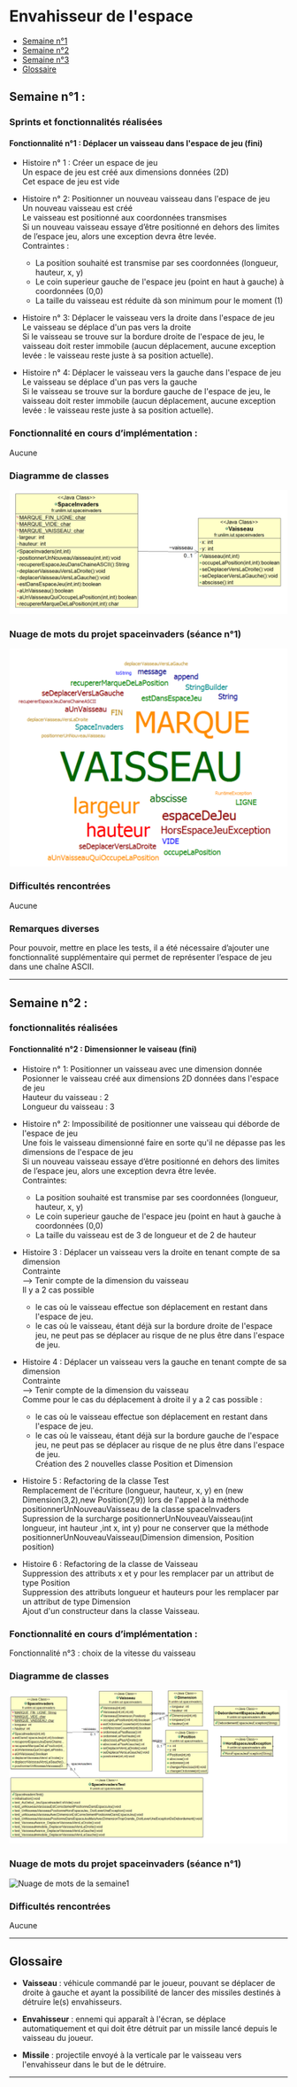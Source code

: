 # Envahisseur de l'espace

- [Semaine n°1](#semaine1)
- [Semaine n°2](#semaine2)
- [Semaine n°3](#semaine3)
- [Glossaire](#glossaire)

## Semaine n°1 : <a id="semaine1"></a>

### Sprints et fonctionnalités réalisées 

#### Fonctionnalité n°1 : Déplacer un vaisseau dans l'espace de jeu (fini)

* Histoire n° 1 : Créer un espace de jeu  
Un espace de jeu est créé aux dimensions données (2D)   
Cet espace de jeu est vide 

* Histoire n° 2: Positionner un nouveau vaisseau dans l'espace de jeu   
Un nouveau vaisseau est créé  
Le vaisseau est positionné aux coordonnées transmises  
Si un nouveau vaisseau essaye d’être positionné en dehors des limites de l’espace jeu, alors une exception devra être levée.  
Contraintes :  
	-  La position souhaité  est transmise  par ses coordonnées (longueur, hauteur, x, y)  
	- Le coin superieur gauche de l'espace jeu (point en haut à gauche) à coordonnées (0,0)   
	- La taille du vaisseau est réduite dà son minimum pour le moment (1)

* Histoire n° 3: Déplacer le vaisseau vers la droite dans l'espace de jeu  
Le vaisseau se déplace d'un pas vers la droite  
Si le vaisseau se trouve sur la bordure droite de l'espace de jeu, le vaisseau doit rester immobile (aucun déplacement, aucune exception levée : le vaisseau reste juste à sa position actuelle).

* Histoire n° 4: Déplacer le vaisseau vers la gauche dans l'espace de jeu  
Le vaisseau se déplace d'un pas vers la gauche  
Si le vaisseau se trouve sur la bordure gauche de l'espace de jeu, le vaisseau doit rester immobile (aucun déplacement, aucune exception levée : le vaisseau reste juste à sa position actuelle).

### Fonctionnalité en cours d’implémentation :

Aucune

### Diagramme de classes 

![Diagrammes de classes de la semaine 1](images/DDC_S1.png)

### Nuage de mots du projet spaceinvaders (séance n°1)

![Nuage de mots de la semaine1](images/NDM_S1.png)

### Difficultés rencontrées

Aucune

### Remarques diverses

Pour pouvoir, mettre en place les tests, il a été nécessaire d’ajouter une fonctionnalité supplémentaire qui permet de représenter l’espace de jeu dans une chaîne ASCII.

-------------

## Semaine n°2 : <a id="semaine2"></a>

### fonctionnalités réalisées 

#### Fonctionnalité n°2 : Dimensionner le vaiseau (fini)

* Histoire n° 1: Positionner un vaisseau avec une dimension donnée    
Posionner le vaisseau créé aux dimensions 2D données dans l'espace de jeu  
Hauteur du vaisseau : 2  
Longueur du vaisseau : 3

* Histoire n° 2: Impossibilité de positionner une vaisseau qui déborde de l'espace de jeu  
Une fois le vaisseau dimensionné faire en sorte qu'il ne dépasse pas les dimensions de l'espace de jeu  
Si un nouveau vaisseau essaye d’être positionné en dehors des limites de l’espace jeu, alors une exception devra être levée.  
Contraintes:  
	- La position souhaité  est transmise  par ses coordonnées (longueur, hauteur, x, y)  
	- Le coin superieur gauche de l'espace jeu (point en haut à gauche à coordonnées (0,0)  
	- La taille du vaisseau est de 3 de longueur et de 2 de hauteur

- Histoire 3 : Déplacer un vaisseau vers la droite en tenant compte de sa dimension  
Contrainte  
	--> Tenir compte de la dimension du vaisseau  
Il y a 2 cas possible   
	- le cas où le vaisseau effectue son déplacement en restant dans l'espace de jeu.  
	- le cas où le vaisseau, étant déjà sur la bordure droite de l'espace jeu, ne peut pas se déplacer au risque de ne plus être dans l'espace de jeu. 

- Histoire 4 : Déplacer un vaisseau vers la gauche en tenant compte de sa dimension  
Contrainte  
	--> Tenir compte de la dimension du vaisseau  
Comme pour le cas du déplacement à droite il y a 2 cas possible :  
	- le cas où le vaisseau effectue son déplacement en restant dans l'espace de jeu.  
	- le cas où le vaisseau, étant déjà sur la bordure gauche de l'espace jeu, ne peut pas se déplacer au risque de ne plus être dans l'espace de jeu.  
Création des 2 nouvelles classe Position et  Dimension

- Histoire 5 : Refactoring de la classe Test  
Remplacement de l'écriture (longueur, hauteur, x, y) en (new Dimension(3,2),new Position(7,9)) lors de l'appel à la méthode positionnerUnNouveauVaisseau de la classe spaceInvaders  
Supression de la surcharge positionnerUnNouveauVaisseau(int longueur, int hauteur ,int x, int y) pour ne conserver que la méthode positionnerUnNouveauVaisseau(Dimension dimension, Position position)

- Histoire 6 : Refactoring de la classe de Vaisseau  
Suppression des attributs x et y pour les remplacer par un attribut de type Position    
Suppression des attributs longueur et hauteurs pour les remplacer par un attribut de type Dimension   
Ajout d'un constructeur dans la classe Vaisseau.

### Fonctionnalité en cours d’implémentation : 

Fonctionnalité n°3 : choix de la vitesse du vaisseau

### Diagramme de classes 

![Diagrammes de classes de la semaine 1](images/DDC_S2.png)

### Nuage de mots du projet spaceinvaders (séance n°1)

![Nuage de mots de la semaine1](images/NDM_S2.png)

### Difficultés rencontrées

Aucune

-------------

## Glossaire <a id="glossaire"></a>

* **Vaisseau** :  véhicule commandé par le joueur, pouvant se déplacer de droite à gauche et ayant la possibilité de lancer des missiles destinés à détruire le(s) envahisseurs.

* **Envahisseur**  :  ennemi qui apparaît à l'écran, se déplace automatiquement et qui doit être détruit par un missile lancé depuis le vaisseau du joueur.

* **Missile** :  projectile envoyé à la verticale par le vaisseau vers l'envahisseur dans le but de le détruire.

-------------
